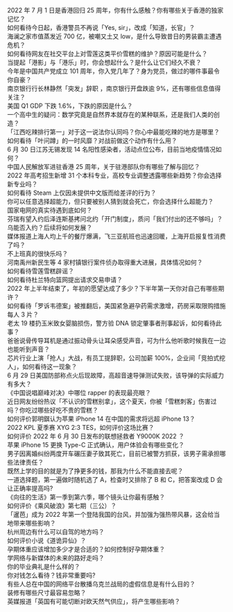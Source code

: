 2022 年 7 月 1 日是香港回归 25 周年，你有什么感触？你有哪些关于香港的独家记忆？  
如何看待今日起，香港警员不再说「Yes, sir」，改成「知道，长官」？  
海澜之家市值蒸发近 700 亿，被嘲又土又 low，是什么导致昔日的男装霸主遭遇危机？  
如何看待网友在社交平台上对雪莲这类平价雪糕的维护？原因可能是什么？  
当提起「港影」与「港乐」时，你会想起什么？是什么让它们经久不衰？  
今年是中国共产党成立 101 周年，你入党几年了？身为党员，做过的哪件事最令你自豪？  
南京银行行长林静然「突发」辞职 ，南京银行开盘跌逾 9%，还有哪些信息值得关注？  
美国 Q1 GDP 下跌 1.6%，下跌的原因是什么？  
一个高中生的疑问：数学究竟是自然界本就存在的某种联系，还是我们人类的创造？  
「江西吃辣排行第一」对于这一说法你认同吗？你心中最能吃辣的地方是哪里？  
如何看待「叶问蹲」的一时风靡？对战前做这个动作有什么用？  
6 月 30 日江苏无锡发现 14 名阳性感染者，活动点位公布，目前当地疫情情况如何？  
中国人民解放军进驻香港 25 周年，关于驻港部队你有哪些了解与回忆？  
2022 年高考招生新增 31 个本科专业，高校专业调整透露哪些新趋势？你会选择新专业吗？  
如何看待 Steam 上仅因未提供中文版而给差评的行为？  
你可以任意选择超能力，但只要被别人猜到就会死亡，你会选择什么超能力？  
国家电网的真实待遇到底如何？  
芬瑞有望入约后泽连斯基拷问北约「开门制度」，质问「我们付出的还不够吗」？乌能否入约？后续将如何发展？  
媒体报道上海人均上千的餐厅爆满，飞三亚航班也迅速回暖，上海开启报复性消费了吗？  
不上班真的很快乐吗？  
河南禹州新民生等 4 家村镇银行案件侦办取得重大进展，具体情况如何？  
如何看待雪莲雪糕辟谣？  
如何看待杜兰特向篮网提出请求交易申请？  
2022 年上半年结束了，年初的愿望达成了多少？下半年第一天你对自己有哪些期许？  
如何看待「罗诉韦德案」被推翻后，美国紧急避孕药需求激增，药房采取限购措施每人 3 片？  
老太 19 楼扔玉米致女婴脑损伤，警方验 DNA 锁定肇事者刑事起诉，如何看待此事？  
爸爸说骨传导耳机是通过振动骨头让耳朵感受声音，可为什么他听歌时候我在一边也能听到声音？  
芯片行业上演「抢人」大战，有员工提辞职，公司加薪 100%，企业间「竞拍式挖人」，如何看待这一现象？  
6 月 29 日美国防部称点火后现故障，高超音速导弹测试失败，该导弹的实际威力有多大？  
《中国说唱巅峰对决》中哪位 rapper 的表现最亮眼？  
近日网友纷纷热议「不认识的雪糕别拿」，这个夏天，你被「雪糕刺客」伤害过吗？你吃过哪些好吃不贵的雪糕？  
如何评价郭明錤认为苹果 iPhone 14 在中国的需求将远超 iPhone 13？  
2022 KPL 夏季赛 XYG 2:3 TES，如何评价这场比赛？  
如何评价 2022 年 6 月 30 日发布的联想拯救者 Y9000K 2022 ？  
苹果 iPhone 15 更换 Type-C 正式确认，用户体验会有哪些变化？  
男子因离婚纠纷两度开车碾压妻子致其死亡，目前已被警方抓获，该男子需承担哪些法律责任？  
既然上学的目的就是为了挣更多的钱，那我为什么不能直接去呢？  
一道选择题，第一遍做时随机选了 A，检查时又排除了 B 和 C，把答案改成 D 会让正确率提高吗?  
《向往的生活》第一季到第六季，哪个镜头让你最有感触？  
如何评价《乘风破浪》第七期（三公）？  
「暹芭」成为 2022 年第一个登陆我国的台风，并加强为强热带风暴，这会给当地带来哪些影响？  
杭州周边有什么可以自驾的地方吗？  
如何评价小说《道诡异仙》？  
孕期体重应该增加多少才是合适的？如何控制好孕期体重？  
学网络与新媒体的未来的路好走吗？  
你的毕业典礼是什么样的？  
你对钱怎么看待？钱非常重要吗?  
有些人总在中国的网络平台散播乌克兰战局的虚假信息是有什么目的？  
装修有哪些尺寸最容易忽略？  
英媒报道「英国有可能切断对欧天然气供应」，将产生哪些影响？  
